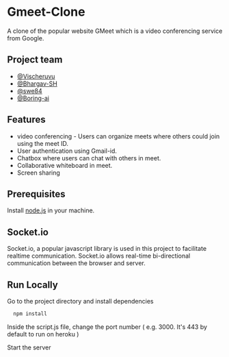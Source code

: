 
# Gmeet-Clone

 A clone of the popular website GMeet which is a video conferencing service from Google.



## Project team
- [@Vischeruvu](https://github.com/Vischeruvu)
- [@Bhargav-SH](https://github.com/Bhargav-SH)
- [@swe84](https://github.com/swe84)
- [@Boring-ai](https://github.com/Boring-ai)


## Features

- video conferencing - Users can organize meets where others could join using the meet ID.
- User authentication using Gmail-id.
- Chatbox where users can chat with others in meet. 
- Collaborative whiteboard in meet.
- Screen sharing


## Prerequisites
Install [node.js](https://nodejs.org/en/) in your machine.


## Socket.io
Socket.io, a popular javascript library is used in this project to facilitate realtime communication. Socket.io allows real-time bi-directional communication between the browser and server.


## Run Locally



Go to the project directory and install dependencies

```bash
  npm install
```
Inside the script.js file, change the port number ( e.g. 3000. It's 443 by default to run on heroku )

Start the server



